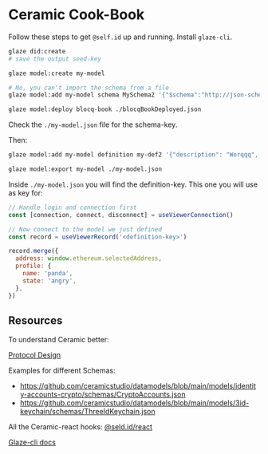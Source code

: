 # Ceramic Cook-Book

Follow these steps to get `@self.id` up and running.
Install `glaze-cli`.

```bash
glaze did:create
# save the output seed-key

glaze model:create my-model

# No, you can't import the schema from a file
glaze model:add my-model schema MySchema2 '{"$schema":"http://json-schema.org/draft-07/schema#","title":"MySchema","type":"object","properties":{}}' --key=<seed-key>

glaze model:deploy blocq-book ./blocqBookDeployed.json
```

Check the `./my-model.json` file for the schema-key.

Then:

```bash
glaze model:add my-model definition my-def2 '{"description": "Worqqq", "name": "WorqDef", "schema": <schema-key>}' -k <seed-key>

glaze model:export my-model ./my-model.json
```

Inside `./my-model.json` you will find the definition-key.
This one you will use as key for:

```js
// Handle login and connection first
const [connection, connect, disconnect] = useViewerConnection()

// Now connect to the model we just defined
const record = useViewerRecord('<definition-key>')

record.merge({
  address: window.ethereum.selectedAddress,
  profile: {
    name: 'panda',
    state: 'angry',
  },
})
```

## Resources

To understand Ceramic better:

[Protocol Design](https://developers.ceramic.network/docs/advanced/standards/application-protocols/identity-index/#schemas)

Examples for different Schemas:

- https://github.com/ceramicstudio/datamodels/blob/main/models/identity-accounts-crypto/schemas/CryptoAccounts.json
- https://github.com/ceramicstudio/datamodels/blob/main/models/3id-keychain/schemas/ThreeIdKeychain.json

All the Ceramic-react hooks:
[@seld.id/react](https://developers.ceramic.network/reference/self-id/modules/react/#read-a-viewer-record)

[Glaze-cli docs](https://developers.ceramic.network/tools/glaze/development/#__tabbed_5_2)
